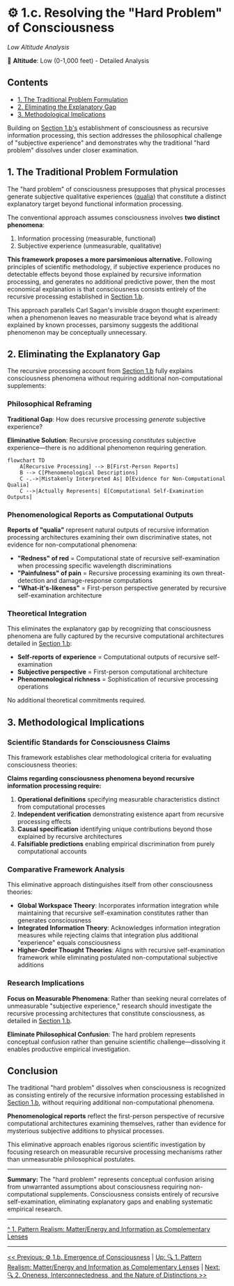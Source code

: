 # ⚙️ 1.c. Resolving the "Hard Problem" of Consciousness
*Low Altitude Analysis*

📍 **Altitude**: Low (0-1,000 feet) - Detailed Analysis

## Contents
- [1. The Traditional Problem Formulation](#1-the-traditional-problem-formulation)
- [2. Eliminating the Explanatory Gap](#2-eliminating-the-explanatory-gap)
- [3. Methodological Implications](#3-methodological-implications)

Building on [Section 1.b's](1b-emergence-of-consciousness.md) establishment of consciousness as recursive information processing, this section addresses the philosophical challenge of "subjective experience" and demonstrates why the traditional "hard problem" dissolves under closer examination.

## 1. The Traditional Problem Formulation

The "hard problem" of consciousness presupposes that physical processes generate subjective qualitative experiences ([qualia](../glossary.md#qualia)) that constitute a distinct explanatory target beyond functional information processing.

The conventional approach assumes consciousness involves **two distinct phenomena**:
1. Information processing (measurable, functional) 
2. Subjective experience (unmeasurable, qualitative)

**This framework proposes a more parsimonious alternative.** Following principles of scientific methodology, if subjective experience produces no detectable effects beyond those explained by recursive information processing, and generates no additional predictive power, then the most economical explanation is that consciousness consists entirely of the recursive processing established in [Section 1.b](1b-emergence-of-consciousness.md).

This approach parallels Carl Sagan's invisible dragon thought experiment: when a phenomenon leaves no measurable trace beyond what is already explained by known processes, parsimony suggests the additional phenomenon may be conceptually unnecessary.

## 2. Eliminating the Explanatory Gap

The recursive processing account from [Section 1.b](1b-emergence-of-consciousness.md) fully explains consciousness phenomena without requiring additional non-computational supplements:

### Philosophical Reframing

**Traditional Gap**: How does recursive processing *generate* subjective experience?

**Eliminative Solution**: Recursive processing *constitutes* subjective experience—there is no additional phenomenon requiring generation.

```mermaid
flowchart TD
    A[Recursive Processing] --> B[First-Person Reports]
    B --> C[Phenomenological Descriptions]
    C -.->|Mistakenly Interpreted As| D[Evidence for Non-Computational Qualia]
    C -->|Actually Represents| E[Computational Self-Examination Outputs]
```

### Phenomenological Reports as Computational Outputs

**Reports of "qualia"** represent natural outputs of recursive information processing architectures examining their own discriminative states, not evidence for non-computational phenomena:

- **"Redness" of red** = Computational state of recursive self-examination when processing specific wavelength discriminations
- **"Painfulness" of pain** = Recursive processing examining its own threat-detection and damage-response computations  
- **"What-it's-likeness"** = First-person perspective generated by recursive self-examination architecture

### Theoretical Integration

This eliminates the explanatory gap by recognizing that consciousness phenomena are fully captured by the recursive computational architectures detailed in [Section 1.b](1b-emergence-of-consciousness.md):

- **Self-reports of experience** = Computational outputs of recursive self-examination
- **Subjective perspective** = First-person computational architecture
- **Phenomenological richness** = Sophistication of recursive processing operations

No additional theoretical commitments required.

## 3. Methodological Implications

### Scientific Standards for Consciousness Claims

This framework establishes clear methodological criteria for evaluating consciousness theories:

**Claims regarding consciousness phenomena beyond recursive information processing require:**

1. **Operational definitions** specifying measurable characteristics distinct from computational processes
2. **Independent verification** demonstrating existence apart from recursive processing effects
3. **Causal specification** identifying unique contributions beyond those explained by recursive architectures
4. **Falsifiable predictions** enabling empirical discrimination from purely computational accounts

### Comparative Framework Analysis

This eliminative approach distinguishes itself from other consciousness theories:

- **Global Workspace Theory**: Incorporates information integration while maintaining that recursive self-examination constitutes rather than generates consciousness
- **Integrated Information Theory**: Acknowledges information integration measures while rejecting claims that integration plus additional "experience" equals consciousness
- **Higher-Order Thought Theories**: Aligns with recursive self-examination framework while eliminating postulated non-computational subjective additions

### Research Implications

**Focus on Measurable Phenomena**: Rather than seeking neural correlates of unmeasurable "subjective experience," research should investigate the recursive processing architectures that constitute consciousness, as detailed in [Section 1.b](1b-emergence-of-consciousness.md).

**Eliminate Philosophical Confusion**: The hard problem represents conceptual confusion rather than genuine scientific challenge—dissolving it enables productive empirical investigation.

## Conclusion

The traditional "hard problem" dissolves when consciousness is recognized as consisting entirely of the recursive information processing established in [Section 1.b](1b-emergence-of-consciousness.md), without requiring additional non-computational phenomena.

**Phenomenological reports** reflect the first-person perspective of recursive computational architectures examining themselves, rather than evidence for mysterious subjective additions to physical processes.

This eliminative approach enables rigorous scientific investigation by focusing research on measurable recursive processing mechanisms rather than unmeasurable philosophical postulates.

---

**Summary:** The "hard problem" represents conceptual confusion arising from unwarranted assumptions about consciousness requiring non-computational supplements. Consciousness consists entirely of recursive self-examination, eliminating explanatory gaps and enabling systematic empirical research.

---

[^ 1. Pattern Realism: Matter/Energy and Information as Complementary Lenses](1-pattern-realism.md)

---
[<< Previous: ⚙️ 1.b. Emergence of Consciousness](1b-emergence-of-consciousness.md) | [Up: 🔍 1. Pattern Realism: Matter/Energy and Information as Complementary Lenses](1-pattern-realism.md) | [Next: 🔍 2. Oneness, Interconnectedness, and the Nature of Distinctions >>](../02-oneness-interconnectedness/2-oneness-interconnectedness.md)

